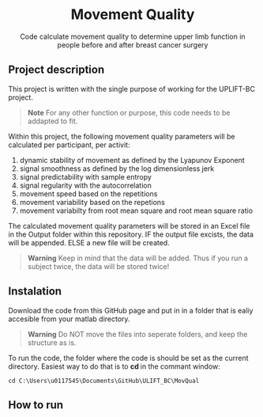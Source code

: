 <h1 align="center">Movement Quality</h1>

<p align="center">
Code calculate movement quality to determine upper limb function in people before and after breast cancer surgery
</p>

<h2> Project description </h2>
This project is written with the single purpose of working for the UPLIFT-BC project.

> **Note**
> For any other function or purpose, this code needs to be addapted to fit. 

Within this project, the following movement quality parameters will be calculated per participant, per activit: 
1) dynamic stability of movement as defined by the Lyapunov Exponent
2) signal smoothness as defined by the log dimensionless jerk
3) signal predictability with sample entropy
4) signal regularity with the autocorrelation
5) movement speed based on the repetitions
6) movement variability based on the repetions
7) movement variabilty from root mean square and root mean square ratio

The calculated movement quality parameters will be stored in an Excel file in the Output folder within this repository. IF the output file excists, the data will be appended. ELSE a new file will be created. 
> **Warning** 
> Keep in mind that the data will be added. Thus if you run a subject twice, the data will be stored twice!


<h2> Instalation </h2>
Download the code from this GitHub page and put in in a folder that is ealiy accesible from your matlab directory. 

> **Warning** 
> Do NOT move the files into seperate folders, and keep the structure as is. 


To run the code, the folder where the code is should be set as the current directory. 
Easiest way to do that is to **cd <path to your directory>** in the commant window: 

```
cd C:\Users\u0117545\Documents\GitHub\ULIFT_BC\MovQual 
```

<h2> How to run </h2>
